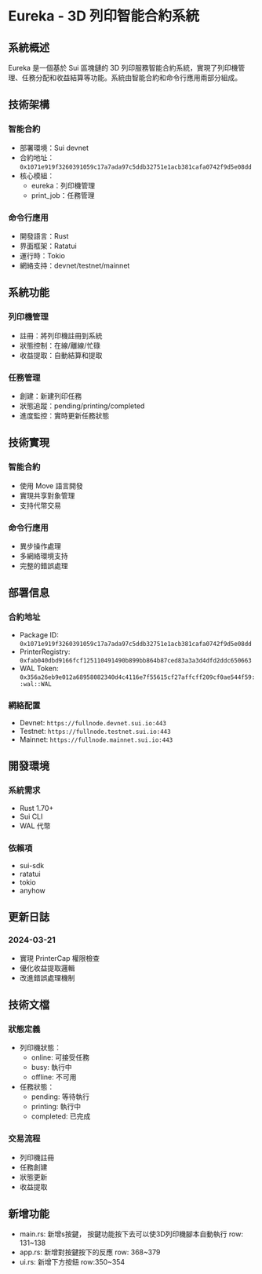 # Eureka - 3D 列印智能合約系統

## 系統概述

Eureka 是一個基於 Sui 區塊鏈的 3D 列印服務智能合約系統，實現了列印機管理、任務分配和收益結算等功能。系統由智能合約和命令行應用兩部分組成。

## 技術架構

### 智能合約
- 部署環境：Sui devnet
- 合約地址：`0x1071e919f3260391059c17a7ada97c5ddb32751e1acb381cafa0742f9d5e08dd`
- 核心模組：
  - eureka：列印機管理
  - print_job：任務管理

### 命令行應用
- 開發語言：Rust
- 界面框架：Ratatui
- 運行時：Tokio
- 網絡支持：devnet/testnet/mainnet

## 系統功能

### 列印機管理
- 註冊：將列印機註冊到系統
- 狀態控制：在線/離線/忙碌
- 收益提取：自動結算和提取

### 任務管理
- 創建：新建列印任務
- 狀態追蹤：pending/printing/completed
- 進度監控：實時更新任務狀態

## 技術實現

### 智能合約
- 使用 Move 語言開發
- 實現共享對象管理
- 支持代幣交易

### 命令行應用
- 異步操作處理
- 多網絡環境支持
- 完整的錯誤處理

## 部署信息

### 合約地址
- Package ID: `0x1071e919f3260391059c17a7ada97c5ddb32751e1acb381cafa0742f9d5e08dd`
- PrinterRegistry: `0xfab040dbd9166fcf125110491490b899bb864b87ced83a3a3d4dfd2ddc650663`
- WAL Token: `0x356a26eb9e012a68958082340d4c4116e7f55615cf27affcff209cf0ae544f59::wal::WAL`

### 網絡配置
- Devnet: `https://fullnode.devnet.sui.io:443`
- Testnet: `https://fullnode.testnet.sui.io:443`
- Mainnet: `https://fullnode.mainnet.sui.io:443`

## 開發環境

### 系統需求
- Rust 1.70+
- Sui CLI
- WAL 代幣

### 依賴項
- sui-sdk
- ratatui
- tokio
- anyhow

## 更新日誌

### 2024-03-21
- 實現 PrinterCap 權限檢查
- 優化收益提取邏輯
- 改進錯誤處理機制

## 技術文檔

### 狀態定義
- 列印機狀態：
  - online: 可接受任務
  - busy: 執行中
  - offline: 不可用
- 任務狀態：
  - pending: 等待執行
  - printing: 執行中
  - completed: 已完成

### 交易流程
- 列印機註冊
- 任務創建
- 狀態更新
- 收益提取

## 新增功能
- main.rs: 新增s按鍵， 按鍵功能按下去可以使3D列印機腳本自動執行 row: 131~138
- app.rs:  新增對按鍵按下的反應   row: 368~379
- ui.rs:   新增下方按鈕 row:350~354
